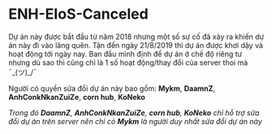 # ENH-EIoS-Canceled

Dự án này được bắt đầu từ năm 2018 nhưng một số sự cố đã xảy ra khiến dự án này đi vào lãng quên. Tận đến ngày 21/8/2019 thì dự án được khơi dậy và hoạt động tới ngày nay.
Ban đầu mình định để dự án ở chế độ riêng tư nhưng dù sao thì cũng chỉ là 1 số hoạt động/thay đổi của server thoi mà ¯\_(ツ)_/¯

Người có quyền sửa đổi dự án này bao gồm: **Mykm**, **DaamnZ**, **AnhConkNkanZuiZe**, **corn hub**, **KoNeko**

*Trong đó **DaamnZ**, **AnhConkNkanZuiZe**, **corn hub**, **KoNeko** chỉ hỗ trợ sửa đổi dự án trên server nên chỉ có **Mykm** là người duy nhất sửa đổi dự án này*

